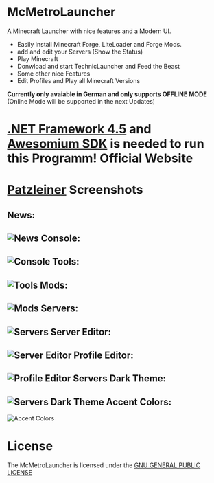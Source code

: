    McMetroLauncher
=====================
A Minecraft Launcher with nice features and a Modern UI.

- Easily install Minecraft Forge, LiteLoader and Forge Mods.
- add and edit your Servers (Show the Status)
- Play Minecraft
- Donwload and start TechnicLauncher and Feed the Beast
- Some other nice Features
- Edit Profiles and Play all Minecraft Versions

**Currently only avaiable in German and only supports OFFLINE MODE**
(Online Mode will be supported in the next Updates)

[.NET Framework 4.5](http://www.microsoft.com/de-de/download/details.aspx?id=30653) and [Awesomium SDK](http://awesomium.com/download) is needed to run this Programm!
  Official Website
=====================
[Patzleiner](http://patzleiner.net)
  Screenshots
=====================
News:
------------------------------------------------------------
![News](http://patzleiner.net/mcmetrolauncher/images/mcmetrolauncher_news.png)
Console:
------------------------------------------------------------
![Console](http://patzleiner.net/mcmetrolauncher/images/mcmetrolauncher_console.png)
Tools:
------------------------------------------------------------
![Tools](http://patzleiner.net/mcmetrolauncher/images/mcmetrolauncher_tools.png)
Mods:
------------------------------------------------------------
![Mods](http://patzleiner.net/mcmetrolauncher/images/mcmetrolauncher_mods.png)
Servers:
------------------------------------------------------------
![Servers](http://patzleiner.net/mcmetrolauncher/images/mcmetrolauncher_servers.png)
Server Editor:
------------------------------------------------------------
![Server Editor](http://patzleiner.net/mcmetrolauncher/images/mcmetrolauncher_server_editor.png)
Profile Editor:
------------------------------------------------------------
![Profile Editor](http://patzleiner.net/mcmetrolauncher/images/mcmetrolauncher_profile_editor.png)
Servers Dark Theme:
------------------------------------------------------------
![Servers Dark Theme](http://patzleiner.net/mcmetrolauncher/images/mcmetrolauncher_servers_dark.png)
Accent Colors:
------------------------------------------------------------
![Accent Colors](http://patzleiner.net/mcmetrolauncher/images/mcmetrolauncher_accents.png)

  License
=====================

The McMetroLauncher is licensed under the [GNU GENERAL PUBLIC LICENSE](LICENSE)
